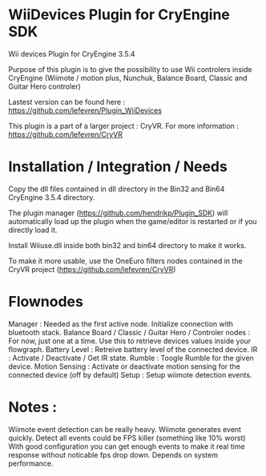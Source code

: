 WiiDevices Plugin for CryEngine SDK
=====================================
Wii devices Plugin for CryEngine 3.5.4 

Purpose of this plugin is to give the possibility to use Wii controlers inside CryEngine (Wiimote / motion plus, Nunchuk, Balance Board, Classic and Guitar Hero controler)

Lastest version can be found here : https://github.com/lefevren/Plugin_WiiDevices

This plugin is a part of a larger project : CryVR. For more information : https://github.com/lefevren/CryVR


Installation / Integration / Needs
==========================
Copy the dll files contained in dll directory in the Bin32 and Bin64 CryEngine 3.5.4 directory.

The plugin manager (https://github.com/hendrikp/Plugin_SDK) will automatically load up the plugin when the game/editor is restarted or if you directly load it.

Install Wiiuse.dll inside both bin32 and bin64 directory to make it works.

To make it more usable, use the OneEuro filters nodes contained in the CryVR project (https://github.com/lefevren/CryVR)


Flownodes
=========

Manager : Needed as the first active node. Initialize connection with bluetooth stack. 
Balance Board / Classic / Guitar Hero / Controler nodes : For now, just one at a time. Use this to retrieve devices values inside your flowgraph.
Battery Level : Retreive battery level of the connected device.
IR : Activate / Deactivate / Get IR state.
Rumble : Toogle Rumble for the given device.
Motion Sensing : Activate or deactivate motion sensing for the connected device (off by default)
Setup : Setup wiimote detection events.

Notes :
=================

Wiimote event detection can be really heavy. Wiimote generates event quickly. Detect all events could be FPS killer (something like 10% worst)
With good configuration you can get enough events to make it real time response without noticable fps drop down. Depends on system performance.
